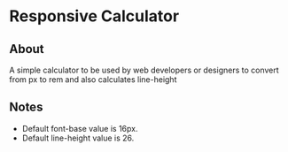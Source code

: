 # Responsive Calculator

## About
A simple calculator to be used by web developers or designers to convert from px to rem and also calculates line-height

## Notes
- Default font-base value is 16px.
- Default line-height value is 26.